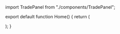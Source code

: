 import TradePanel from "./components/TradePanel";

export default function Home() {
  return (
    <div className="min-h-screen flex items-center justify-center bg-gray-950">
      <TradePanel />
    </div>
  );
}
